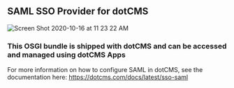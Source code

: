 ## SAML SSO Provider for dotCMS 

![Screen Shot 2020-10-16 at 11 23 22 AM](https://user-images.githubusercontent.com/934364/96277374-2e400c00-0fa2-11eb-97bc-dd564312c802.png)


### This OSGI bundle is shipped with dotCMS and can be accessed and managed using dotCMS Apps

For more information on how to configure SAML in dotCMS, see the documentation here: https://dotcms.com/docs/latest/sso-saml

